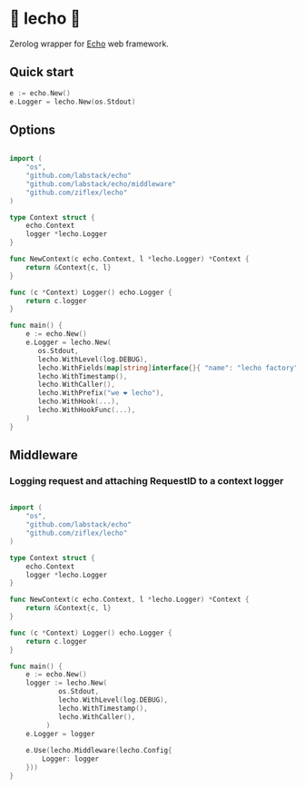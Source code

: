 # :tomato: lecho :tomato:

Zerolog wrapper for [Echo](https://echo.labstack.com/) web framework.

## Quick start

```go
e := echo.New()
e.Logger = lecho.New(os.Stdout)
```

## Options

```go

import (
	"os",
	"github.com/labstack/echo"
	"github.com/labstack/echo/middleware"
	"github.com/ziflex/lecho"
)

type Context struct {
	echo.Context
	logger *lecho.Logger
}

func NewContext(c echo.Context, l *lecho.Logger) *Context {
	return &Context{c, l}
}

func (c *Context) Logger() echo.Logger {
	return c.logger
}

func main() {
    e := echo.New()
    e.Logger = lecho.New(
       os.Stdout,
       lecho.WithLevel(log.DEBUG),
       lecho.WithFields(map[string]interface{}{ "name": "lecho factory"}),
       lecho.WithTimestamp(),
       lecho.WithCaller(),
       lecho.WithPrefix("we ❤️ lecho"),
       lecho.WithHook(...),
       lecho.WithHookFunc(...),
    )
}
```

## Middleware

### Logging request and attaching RequestID to a context logger 

```go

import (
	"os",
	"github.com/labstack/echo"
	"github.com/ziflex/lecho"
)

type Context struct {
	echo.Context
	logger *lecho.Logger
}

func NewContext(c echo.Context, l *lecho.Logger) *Context {
	return &Context{c, l}
}

func (c *Context) Logger() echo.Logger {
	return c.logger
}

func main() {
    e := echo.New()
    logger := lecho.New(
            os.Stdout,
            lecho.WithLevel(log.DEBUG),
            lecho.WithTimestamp(),
            lecho.WithCaller(),
         )
    e.Logger = logger
    
    e.Use(lecho.Middleware(lecho.Config{
    	Logger: logger
    }))	
}
```